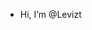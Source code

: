 - Hi, I’m @Levizt

<!---
Levizt/Levizt is a ✨ special ✨ repository because its `README.md` (this file) appears on your GitHub profile.
You can click the Preview link to take a look at your changes.
--->
